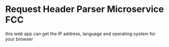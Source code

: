 # Request Header Parser Microservice FCC 

this web app can get the IP address, language and operating system for your browser
